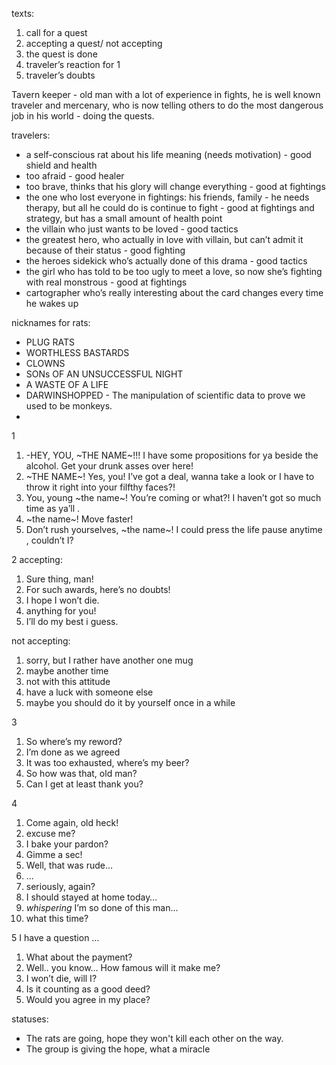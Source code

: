 texts:
1. call for a quest
2. accepting a quest/ not accepting
3. the quest is done
4. traveler’s reaction for 1
5. traveler’s doubts

Tavern keeper - old man with a lot of experience in fights, he is well known traveler and mercenary, who is now telling others to do the most dangerous job in his world - doing the quests.

travelers:  
* a self-conscious rat about his life meaning (needs motivation) - good shield and health
* too afraid - good healer 
* too brave, thinks that his glory will change everything - good at fightings 
* the one who lost everyone in fightings: his friends, family - he needs therapy, but all he could do is continue to fight - good at fightings and strategy, but has a small amount of health point
* the villain who just wants to be loved - good tactics 
* the greatest hero, who actually in love with villain, but can’t admit it because of their status - good fighting 
* the heroes sidekick who’s actually done of this drama - good tactics
* the girl who has told to be too ugly to meet a love, so now she’s fighting with real monstrous - good at fightings
* cartographer who’s really interesting about the card changes every time he wakes up 
 
nicknames for rats:
- PLUG RATS
- WORTHLESS BASTARDS
- CLOWNS
- SONs OF AN UNSUCCESSFUL NIGHT
- A WASTE OF A LIFE
- DARWINSHOPPED - The manipulation of scientific data to prove we used to be monkeys.
- 

1
1. -HEY, YOU, ~THE NAME~!!! I have some propositions for ya beside the alcohol. Get your drunk asses over here!
2. ~THE NAME~! Yes, you! I’ve got a deal, wanna take a look or I have to throw it right into your filfthy faces?!
3. You, young ~the name~! You’re coming or what?! I haven’t got so much time as ya’ll .
4. ~the name~! Move faster!
5. Don’t rush yourselves, ~the name~! I could press the life pause anytime , couldn’t I?



2
accepting:
1. Sure thing, man!
2. For such awards, here’s no doubts!
3. I hope I won’t die.
4. anything for you!
5. I’ll do my best i guess.

not accepting:
1. sorry, but I rather have another one mug
2. maybe another time
3. not with this attitude 
4. have a luck with someone else
5. maybe you should do it by yourself once in a while

3
1. So where’s my reword?
2. I’m done as we agreed
3. It was too exhausted, where’s my beer?
4. So how was that, old man?
5. Can I get at least thank you?

4
1. Come again, old heck!
2. excuse me?
3. I bake your pardon?
4. Gimme a sec!
5. Well, that was rude…
6. …
7. seriously, again?
8. I should stayed at home today…
9. *whispering* I’m so done of this man… 
10. what this time?

5 I have a question …
1. What about the payment?
2. Well.. you know… How famous will it make me?
3. I won’t die, will I?
4. Is it counting as a good deed?
5. Would you agree in my place?



statuses:
- The rats are going, hope they won't kill each other on the way.
- The group is giving the hope, what a miracle 